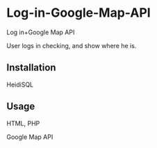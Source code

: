 # Log-in-Google-Map-API
Log in+Google Map API

User logs in checking, and show where he is.

## Installation
HeidiSQL

## Usage
HTML, PHP

Google Map API
